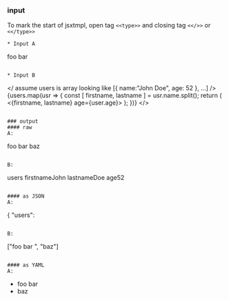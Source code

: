 ### input
To mark the start of jsxtmpl, open tag `<<type>>` and closing tag `<</>>` or
`<</type>>`

```
* Input A
  ```
  foo bar <baz />
  ```

* Input B
  ```
  </ assume users is array looking like [{ name:"John Doe", age: 52 }, ...] />
  <users>
    {users.map(usr => {
      const [ firstname, lastname ] = usr.name.split();
      return (
        <{firstname, lastname} age={user.age}>
      );
    })}
  </>
  ```

### output
#### raw
A:
```
foo bar baz
```

B:
```
users
  firstnameJohn lastnameDoe age52
```

#### as JSON
A:
```
{
  "users": 
```

B:
```
["foo bar ", "baz"]
```

#### as YAML
A:
```
- foo bar 
- baz
```
